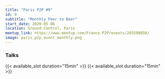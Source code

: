 ```yaml
---
title: "Paris P2P #9"
id: 9
subtitle: "Monthly Peer to Beer"
start_date: 2020-05-06
location: Ground Control, Paris
meetup_link: https://www.meetup.com/France-P2P/events/265590850/
image: paris_p2p_event_monthly.png
---
```


### <i class="far fa-presentation"></i> Talks

{{< available_slot duration="15min" >}}
{{< available_slot duration="15min" >}}
